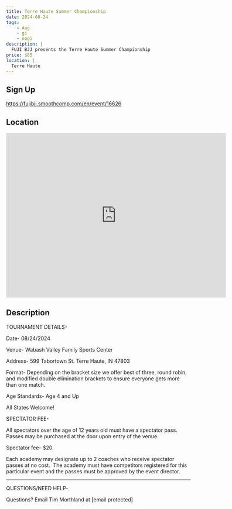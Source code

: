 ```yaml
---
title: Terre Haute Summer Championship
date: 2024-08-24
tags:
    - Aug
    - gi 
    - nogi 
description: |
  FUJI BJJ presents the Terre Haute Summer Championship
price: $85
location: |
  Terre Haute
---
```

## Sign Up
https://fujibjj.smoothcomp.com/en/event/16626

## Location
<iframe src="https://www.google.com/maps/embed?pb=!1m18!1m12!1m3!1d12345.6789!2d-87.2602445!3d39.4564712!2m3!1f0!2f0!3f0!3m2!1i1024!2i768!4f13.1!3m3!1m2!1s0x0%3A0x0!2z39.4564712!5e0!3m2!1sen!2sus!4v1234567890" width="600" height="450" style="border:0;" allowfullscreen="" loading="lazy"></iframe>

## Description
TOURNAMENT DETAILS- 


Date- 08/24/2024


Venue- Wabash Valley Family Sports Center


Address- 599 Tabortown St. Terre Haute, IN 47803


Format- Depending on the bracket size we offer best of three, round robin, and modified double elimination brackets to ensure everyone gets more than one match.


Age Standards- Age 4 and Up


All States Welcome!


SPECTATOR FEE-


All spectators over the age of 12 years old must have a spectator pass.  Passes may be purchased at the door upon entry of the venue.



Spectator fee- $20.



Each academy may designate up to 2 coaches who receive spectator passes at no cost.  The academy must have competitors registered for this particular event and the passes must be approved by the event director.


_______________________________________________________________________________


QUESTIONS/NEED HELP-


Questions? Email Tim Morthland at [email protected]